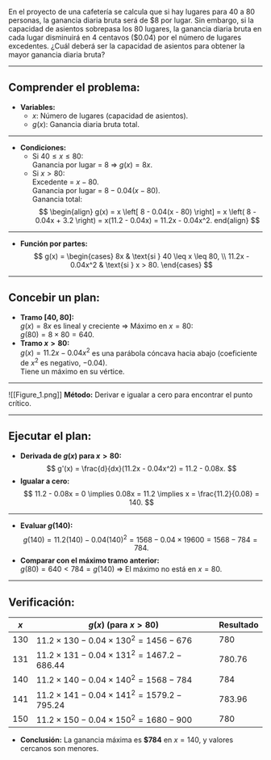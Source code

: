 
En el proyecto de una cafetería se calcula que si hay lugares para 40 a 80 personas, la ganancia diaria bruta será de \$8 por lugar. Sin embargo, si la capacidad de asientos sobrepasa los 80 lugares, la ganancia diaria bruta en cada lugar disminuirá en 4 centavos (\$0.04) por el número de lugares excedentes. ¿Cuál deberá ser la capacidad de asientos para obtener la mayor ganancia diaria bruta?

---

## Comprender el problema:
- **Variables:**
  - $x$: Número de lugares (capacidad de asientos).
  - $g(x)$: Ganancia diaria bruta total.
---
- **Condiciones:**
  - Si $40 \leq x \leq 80$:  
    Ganancia por lugar = $8$ $\Rightarrow$ $g(x) = 8x$.
  - Si $x > 80$:  
    Excedente = $x - 80$.  
    Ganancia por lugar = $8 - 0.04(x - 80)$.  
    Ganancia total:  
    $$
	\begin{align}
    g(x) = x \left[ 8 - 0.04(x - 80) \right] = x \left( 8 - 0.04x + 3.2 \right) = x(11.2 - 0.04x) = 11.2x - 0.04x^2.
	end{align}
    $$
---
- **Función por partes:**
  $$
  g(x) = 
  \begin{cases} 
  8x & \text{si } 40 \leq x \leq 80, \\
  11.2x - 0.04x^2 & \text{si } x > 80.
  \end{cases}
  $$
---

## Concebir un plan:
- **Tramo $[40, 80]$:**  
  $g(x) = 8x$ es lineal y creciente $\Rightarrow$ Máximo en $x = 80$:  
  $g(80) = 8 \times 80 = 640$.
- **Tramo $x > 80$:**  
  $g(x) = 11.2x - 0.04x^2$ es una parábola cóncava hacia abajo (coeficiente de $x^2$ es negativo, $-0.04$).  
  Tiene un máximo en su vértice.  

---

![[Figure_1.png]]
  **Método:** Derivar e igualar a cero para encontrar el punto crítico.

---

## Ejecutar el plan:
- **Derivada de $g(x)$ para $x > 80$:**  
  $$
  g'(x) = \frac{d}{dx}(11.2x - 0.04x^2) = 11.2 - 0.08x.
  $$
- **Igualar a cero:**  
  $$
  11.2 - 0.08x = 0 \implies 0.08x = 11.2 \implies x = \frac{11.2}{0.08} = 140.
  $$
---
- **Evaluar $g(140)$:**  
  $$
  g(140) = 11.2(140) - 0.04(140)^2 = 1568 - 0.04 \times 19600 = 1568 - 784 = 784.
  $$
- **Comparar con el máximo tramo anterior:**  
  $g(80) = 640 < 784 = g(140)$ $\Rightarrow$ El máximo no está en $x = 80$.

---

## Verificación:

| $x$   | $g(x)$ (para $x > 80$)                                  | Resultado |
| ----- | ------------------------------------------------------- | --------- |
| $130$ | $11.2 \times 130 - 0.04 \times 130^2 = 1456 - 676$      | $780$     |
| $131$ | $11.2 \times 131 - 0.04 \times 131^2 = 1467.2 - 686.44$ | $780.76$  |
| $140$ | $11.2 \times 140 - 0.04 \times 140^2 = 1568 - 784$      | $784$     |
| $141$ | $11.2 \times 141 - 0.04 \times 141^2 = 1579.2 - 795.24$ | $783.96$  |
| $150$ | $11.2 \times 150 - 0.04 \times 150^2 = 1680 - 900$      | $780$     |

- **Conclusión:** La ganancia máxima es **\$784** en $x = 140$, y valores cercanos son menores.
